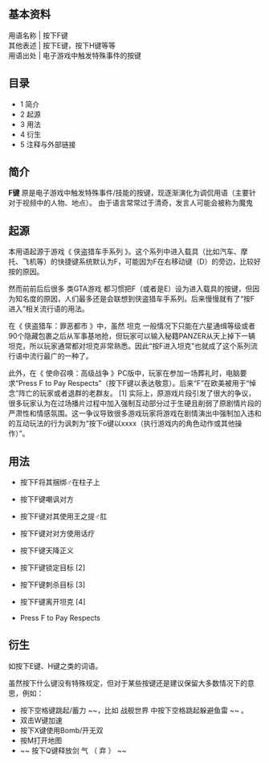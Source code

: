 **基本资料**  
---  
用语名称  |  按下F键   
其他表述  |  按下E键，按下H键等等   
用语出处  |  电子游戏中触发特殊事件的按键   
  
##  目录

  * 1  简介 
  * 2  起源 
  * 3  用法 
  * 4  衍生 
  * 5  注释与外部链接 

##  简介

**F键** 原是电子游戏中触发特殊事件/技能的按键，现逐渐演化为调侃用语（主要针对于视频中的人物、地点）。  由于语言常常过于清奇，发言人可能会被称为魔鬼

##  起源

本用语起源于游戏《  侠盗猎车手系列
》。这个系列中进入载具（比如汽车、摩托、飞机等）的快捷键系统默认为F，可能因为F在右移动键（D）的旁边，比较好按的原因。

然而前前后后很多  类GTA游戏
都习惯把F（或者是E）设为进入载具的按键，但因为知名度的原因，人们最多还是会联想到侠盗猎车手系列。后来慢慢就有了“按F进入”相关流行语的用法。

在《  侠盗猎车：罪恶都市  》中，虽然  坦克
一般情况下只能在六星通缉等级或者90个隐藏包裹之后从军事基地抢，但玩家可以输入秘籍PANZER从天上掉下一辆坦克，所以玩家通常都对坦克非常熟悉。因此“按F进入坦克”也就成了这个系列流行语中流行最广的一种了。

此外，在《  使命召唤：高级战争  》PC版中，玩家在参加一场葬礼时，电脑要求“Press F to Pay
Respects”（按下F键以表达敬意）。后来“F”在欧美被用于“悼念”阵亡的玩家或者退群的老群友。  [1]
实际上，原游戏片段引发了很大的争议，很多玩家认为在过场播片过程中加入强制互动部分过于生硬且削弱了原剧情片段的严肃性和情感氛围。这一争议导致很多游戏玩家将游戏在剧情演出中强制加入违和的互动玩法的行为讽刺为“按下o键以xxxx（执行游戏内的角色动作或其他操作）”。

##  用法

  * 按下F将其捆绑♂在柱子上 
  * 按下F键嘲讽对方 
  * 按下F键对其使用王之提♂肛 
  * 按下F键对对方使用话疗 
  * 按下F键天降正义 
  * 按下F键锁定目标  [2] 
  * 按下F键刺杀目标  [3] 
  * 按下F键离开坦克  [4] 

  * Press F to Pay Respects 

##  衍生

如按下E键、H键之类的词语。

虽然按下什么键没有特殊规定，但对于某些按键还是建议保留大多数情况下的意思，例如：

  * 按下空格键跳起/蓄力 ~~，比如 战舰世界  中按下空格跳起躲避鱼雷 ~~ 。 
  * 双击W键加速 
  * 按下X键使用Bomb/开无双 
  * 按M打开地图 
  * ~~ 按下Q键释放剑  气  （  弃  ）  ~~